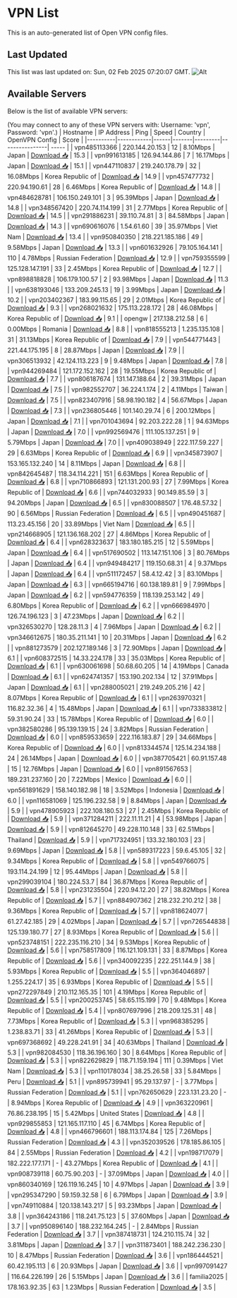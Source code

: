 # VPN List

This is an auto-generated list of Open VPN config files.

## Last Updated

This list was last updated on: Sun, 02 Feb 2025 07:20:07 GMT.
![Alt](https://repobeats.axiom.co/api/embed/186b98318ef1479477931607c1ad7d823f12451f.svg "Repobeats analytics image")

## Available Servers

Below is the list of available VPN servers:

(You may connect to any of these VPN servers with: Username: 'vpn', Password: 'vpn'.)
| Hostname | IP Address | Ping | Speed | Country | OpenVPN Config | Score |
|----------|------------|------|-------|---------|----------------| ----- |
| vpn485113366 | 220.144.20.153 | 12 | 8.10Mbps | Japan | [Download 📥](./configs/server_0_JP.ovpn) | 15.3 |
| vpn991613185 | 126.94.144.86 | 7 | 16.17Mbps | Japan | [Download 📥](./configs/server_1_JP.ovpn) | 15.1 |
| vpn447110837 | 219.240.178.79 | 32 | 16.08Mbps | Korea Republic of | [Download 📥](./configs/server_2_KR.ovpn) | 14.9 |
| vpn457477732 | 220.94.190.61 | 28 | 6.46Mbps | Korea Republic of | [Download 📥](./configs/server_3_KR.ovpn) | 14.8 |
| vpn484628781 | 106.150.249.101 | 3 | 95.39Mbps | Japan | [Download 📥](./configs/server_4_JP.ovpn) | 14.8 |
| vpn348567420 | 220.74.114.199 | 31 | 2.77Mbps | Korea Republic of | [Download 📥](./configs/server_5_KR.ovpn) | 14.5 |
| vpn291886231 | 39.110.74.81 | 3 | 84.58Mbps | Japan | [Download 📥](./configs/server_6_JP.ovpn) | 14.3 |
| vpn690616076 | 1.54.61.60 | 39 | 35.97Mbps | Viet Nam | [Download 📥](./configs/server_7_VN.ovpn) | 13.4 |
| vpn950840350 | 218.221.185.186 | 49 | 9.58Mbps | Japan | [Download 📥](./configs/server_8_JP.ovpn) | 13.3 |
| vpn601632926 | 79.105.164.141 | 110 | 4.78Mbps | Russian Federation | [Download 📥](./configs/server_9_RU.ovpn) | 12.9 |
| vpn759355599 | 125.128.147.191 | 33 | 2.45Mbps | Korea Republic of | [Download 📥](./configs/server_10_KR.ovpn) | 12.7 |
| vpn898818828 | 106.179.100.57 | 2 | 93.98Mbps | Japan | [Download 📥](./configs/server_11_JP.ovpn) | 11.3 |
| vpn638193046 | 133.209.245.13 | 19 | 3.99Mbps | Japan | [Download 📥](./configs/server_12_JP.ovpn) | 10.2 |
| vpn203402367 | 183.99.115.65 | 29 | 2.01Mbps | Korea Republic of | [Download 📥](./configs/server_13_KR.ovpn) | 9.3 |
| vpn268021632 | 175.113.228.172 | 28 | 46.08Mbps | Korea Republic of | [Download 📥](./configs/server_14_KR.ovpn) | 9.1 |
| opengw | 217.138.212.58 | 6 | 0.00Mbps | Romania | [Download 📥](./configs/server_15_RO.ovpn) | 8.8 |
| vpn818555213 | 1.235.135.108 | 31 | 31.13Mbps | Korea Republic of | [Download 📥](./configs/server_16_KR.ovpn) | 7.9 |
| vpn544771443 | 221.44.175.195 | 8 | 28.87Mbps | Japan | [Download 📥](./configs/server_17_JP.ovpn) | 7.9 |
| vpn306513932 | 42.124.113.223 | 9 | 9.48Mbps | Japan | [Download 📥](./configs/server_18_JP.ovpn) | 7.8 |
| vpn944269484 | 121.172.152.162 | 28 | 19.55Mbps | Korea Republic of | [Download 📥](./configs/server_19_KR.ovpn) | 7.7 |
| vpn806187674 | 131.147.188.64 | 2 | 39.31Mbps | Japan | [Download 📥](./configs/server_20_JP.ovpn) | 7.5 |
| vpn982552707 | 36.224.1.174 | 2 | 4.11Mbps | Taiwan | [Download 📥](./configs/server_21_TW.ovpn) | 7.5 |
| vpn823407916 | 58.98.190.182 | 4 | 56.67Mbps | Japan | [Download 📥](./configs/server_22_JP.ovpn) | 7.3 |
| vpn236805446 | 101.140.29.74 | 6 | 200.12Mbps | Japan | [Download 📥](./configs/server_23_JP.ovpn) | 7.1 |
| vpn701043694 | 92.203.222.28 | 1 | 94.63Mbps | Japan | [Download 📥](./configs/server_24_JP.ovpn) | 7.0 |
| vpn992569476 | 111.105.137.251 | 9 | 5.79Mbps | Japan | [Download 📥](./configs/server_25_JP.ovpn) | 7.0 |
| vpn409038949 | 222.117.59.227 | 29 | 6.63Mbps | Korea Republic of | [Download 📥](./configs/server_26_KR.ovpn) | 6.9 |
| vpn345873907 | 153.165.132.240 | 14 | 8.11Mbps | Japan | [Download 📥](./configs/server_27_JP.ovpn) | 6.8 |
| vpn842645487 | 118.34.114.221 | 151 | 6.63Mbps | Korea Republic of | [Download 📥](./configs/server_28_KR.ovpn) | 6.8 |
| vpn710866893 | 121.131.200.93 | 27 | 7.99Mbps | Korea Republic of | [Download 📥](./configs/server_29_KR.ovpn) | 6.6 |
| vpn744032933 | 90.149.85.59 | 3 | 94.20Mbps | Japan | [Download 📥](./configs/server_30_JP.ovpn) | 6.5 |
| vpn830088507 | 176.48.57.32 | 90 | 6.56Mbps | Russian Federation | [Download 📥](./configs/server_31_RU.ovpn) | 6.5 |
| vpn490451687 | 113.23.45.156 | 20 | 33.89Mbps | Viet Nam | [Download 📥](./configs/server_32_VN.ovpn) | 6.5 |
| vpn214668905 | 121.136.168.202 | 27 | 4.86Mbps | Korea Republic of | [Download 📥](./configs/server_33_KR.ovpn) | 6.4 |
| vpn628323637 | 183.180.185.215 | 12 | 5.59Mbps | Japan | [Download 📥](./configs/server_34_JP.ovpn) | 6.4 |
| vpn517690502 | 113.147.151.106 | 3 | 80.76Mbps | Japan | [Download 📥](./configs/server_35_JP.ovpn) | 6.4 |
| vpn949484217 | 119.150.68.31 | 4 | 9.37Mbps | Japan | [Download 📥](./configs/server_36_JP.ovpn) | 6.4 |
| vpn511172457 | 58.4.12.42 | 3 | 83.10Mbps | Japan | [Download 📥](./configs/server_37_JP.ovpn) | 6.3 |
| vpn665194716 | 60.138.189.81 | 9 | 7.99Mbps | Japan | [Download 📥](./configs/server_38_JP.ovpn) | 6.2 |
| vpn594776359 | 118.139.253.142 | 49 | 6.80Mbps | Korea Republic of | [Download 📥](./configs/server_39_KR.ovpn) | 6.2 |
| vpn666984970 | 126.74.196.123 | 3 | 47.23Mbps | Japan | [Download 📥](./configs/server_40_JP.ovpn) | 6.2 |
| vpn326530270 | 128.28.11.3 | 4 | 7.96Mbps | Japan | [Download 📥](./configs/server_41_JP.ovpn) | 6.2 |
| vpn346612675 | 180.35.211.141 | 10 | 20.31Mbps | Japan | [Download 📥](./configs/server_42_JP.ovpn) | 6.2 |
| vpn881273579 | 202.127.189.146 | 3 | 72.90Mbps | Japan | [Download 📥](./configs/server_43_JP.ovpn) | 6.1 |
| vpn608372515 | 14.33.224.178 | 33 | 35.03Mbps | Korea Republic of | [Download 📥](./configs/server_44_KR.ovpn) | 6.1 |
| vpn630061698 | 50.68.60.205 | 14 | 4.19Mbps | Canada | [Download 📥](./configs/server_45_CA.ovpn) | 6.1 |
| vpn624741357 | 153.190.202.134 | 12 | 37.91Mbps | Japan | [Download 📥](./configs/server_46_JP.ovpn) | 6.1 |
| vpn288005021 | 219.249.205.216 | 42 | 8.07Mbps | Korea Republic of | [Download 📥](./configs/server_47_KR.ovpn) | 6.1 |
| vpn263970321 | 116.82.32.36 | 4 | 15.48Mbps | Japan | [Download 📥](./configs/server_48_JP.ovpn) | 6.1 |
| vpn733833812 | 59.31.90.24 | 33 | 15.78Mbps | Korea Republic of | [Download 📥](./configs/server_49_KR.ovpn) | 6.0 |
| vpn382580286 | 95.139.139.15 | 24 | 3.82Mbps | Russian Federation | [Download 📥](./configs/server_50_RU.ovpn) | 6.0 |
| vpn859533659 | 222.116.183.87 | 29 | 34.66Mbps | Korea Republic of | [Download 📥](./configs/server_51_KR.ovpn) | 6.0 |
| vpn813344574 | 125.14.234.188 | 24 | 26.14Mbps | Japan | [Download 📥](./configs/server_52_JP.ovpn) | 6.0 |
| vpn387705421 | 60.91.157.48 | 15 | 12.76Mbps | Japan | [Download 📥](./configs/server_53_JP.ovpn) | 6.0 |
| vpn891567653 | 189.231.237.160 | 20 | 7.22Mbps | Mexico | [Download 📥](./configs/server_54_MX.ovpn) | 6.0 |
| vpn561891629 | 158.140.182.98 | 18 | 3.52Mbps | Indonesia | [Download 📥](./configs/server_55_ID.ovpn) | 6.0 |
| vpn116581069 | 125.196.232.58 | 9 | 8.84Mbps | Japan | [Download 📥](./configs/server_56_JP.ovpn) | 5.9 |
| vpn478905923 | 222.108.180.53 | 27 | 2.45Mbps | Korea Republic of | [Download 📥](./configs/server_57_KR.ovpn) | 5.9 |
| vpn371284211 | 222.11.11.21 | 4 | 53.98Mbps | Japan | [Download 📥](./configs/server_58_JP.ovpn) | 5.9 |
| vpn812645270 | 49.228.110.148 | 33 | 62.51Mbps | Thailand | [Download 📥](./configs/server_59_TH.ovpn) | 5.9 |
| vpn717324951 | 133.32.180.103 | 23 | 9.69Mbps | Japan | [Download 📥](./configs/server_60_JP.ovpn) | 5.8 |
| vpn589317223 | 59.6.45.105 | 32 | 9.34Mbps | Korea Republic of | [Download 📥](./configs/server_61_KR.ovpn) | 5.8 |
| vpn549766075 | 193.114.24.199 | 12 | 95.44Mbps | Japan | [Download 📥](./configs/server_62_JP.ovpn) | 5.8 |
| vpn299039104 | 180.224.53.7 | 84 | 36.87Mbps | Korea Republic of | [Download 📥](./configs/server_63_KR.ovpn) | 5.8 |
| vpn231235504 | 220.94.12.20 | 27 | 38.82Mbps | Korea Republic of | [Download 📥](./configs/server_64_KR.ovpn) | 5.7 |
| vpn884907362 | 218.232.210.212 | 38 | 9.36Mbps | Korea Republic of | [Download 📥](./configs/server_65_KR.ovpn) | 5.7 |
| vpn818624077 | 61.27.42.185 | 29 | 4.02Mbps | Japan | [Download 📥](./configs/server_66_JP.ovpn) | 5.7 |
| vpn726544838 | 125.139.180.77 | 27 | 8.93Mbps | Korea Republic of | [Download 📥](./configs/server_67_KR.ovpn) | 5.6 |
| vpn523748151 | 222.235.116.210 | 34 | 9.53Mbps | Korea Republic of | [Download 📥](./configs/server_68_KR.ovpn) | 5.6 |
| vpn758517809 | 116.121.109.131 | 33 | 8.87Mbps | Korea Republic of | [Download 📥](./configs/server_69_KR.ovpn) | 5.6 |
| vpn340092235 | 222.251.144.9 | 38 | 5.93Mbps | Korea Republic of | [Download 📥](./configs/server_70_KR.ovpn) | 5.5 |
| vpn364046897 | 1.255.224.17 | 35 | 6.93Mbps | Korea Republic of | [Download 📥](./configs/server_71_KR.ovpn) | 5.5 |
| vpn272297849 | 210.112.165.35 | 101 | 4.19Mbps | Korea Republic of | [Download 📥](./configs/server_72_KR.ovpn) | 5.5 |
| vpn200253745 | 58.65.115.199 | 70 | 9.48Mbps | Korea Republic of | [Download 📥](./configs/server_73_KR.ovpn) | 5.4 |
| vpn807697996 | 218.209.125.31 | 48 | 7.73Mbps | Korea Republic of | [Download 📥](./configs/server_74_KR.ovpn) | 5.3 |
| vpn968385295 | 1.238.83.71 | 33 | 41.26Mbps | Korea Republic of | [Download 📥](./configs/server_75_KR.ovpn) | 5.3 |
| vpn697368692 | 49.228.241.91 | 34 | 40.63Mbps | Thailand | [Download 📥](./configs/server_76_TH.ovpn) | 5.3 |
| vpn982084530 | 118.36.196.160 | 30 | 8.64Mbps | Korea Republic of | [Download 📥](./configs/server_77_KR.ovpn) | 5.3 |
| vpn822629829 | 118.71.159.194 | 111 | 0.39Mbps | Viet Nam | [Download 📥](./configs/server_78_VN.ovpn) | 5.3 |
| vpn110178034 | 38.25.26.58 | 33 | 5.84Mbps | Peru | [Download 📥](./configs/server_79_PE.ovpn) | 5.1 |
| vpn895739941 | 95.29.137.97 | - | 3.77Mbps | Russian Federation | [Download 📥](./configs/server_80_RU.ovpn) | 5.1 |
| vpn762650629 | 223.131.23.20 | - | 8.94Mbps | Korea Republic of | [Download 📥](./configs/server_81_KR.ovpn) | 4.9 |
| vpn363220961 | 76.86.238.195 | 15 | 5.42Mbps | United States | [Download 📥](./configs/server_82_US.ovpn) | 4.8 |
| vpn929855853 | 121.165.117.110 | 45 | 6.74Mbps | Korea Republic of | [Download 📥](./configs/server_83_KR.ovpn) | 4.8 |
| vpn466796601 | 188.113.174.84 | 125 | 7.26Mbps | Russian Federation | [Download 📥](./configs/server_84_RU.ovpn) | 4.3 |
| vpn352039526 | 178.185.86.105 | 84 | 2.55Mbps | Russian Federation | [Download 📥](./configs/server_85_RU.ovpn) | 4.2 |
| vpn198717079 | 182.222.177.171 | - | 43.27Mbps | Korea Republic of | [Download 📥](./configs/server_86_KR.ovpn) | 4.1 |
| vpn908739118 | 60.75.90.203 | - | 37.09Mbps | Japan | [Download 📥](./configs/server_87_JP.ovpn) | 4.0 |
| vpn860340169 | 126.119.16.245 | 10 | 4.97Mbps | Japan | [Download 📥](./configs/server_88_JP.ovpn) | 3.9 |
| vpn295347290 | 59.159.32.58 | 6 | 6.79Mbps | Japan | [Download 📥](./configs/server_89_JP.ovpn) | 3.9 |
| vpn749110884 | 120.138.143.217 | 5 | 93.23Mbps | Japan | [Download 📥](./configs/server_90_JP.ovpn) | 3.8 |
| vpn364243186 | 118.241.75.123 | 5 | 37.60Mbps | Japan | [Download 📥](./configs/server_91_JP.ovpn) | 3.7 |
| vpn950896140 | 188.232.164.245 | - | 2.84Mbps | Russian Federation | [Download 📥](./configs/server_92_RU.ovpn) | 3.7 |
| vpn387418731 | 124.210.115.74 | 32 | 3.81Mbps | Japan | [Download 📥](./configs/server_93_JP.ovpn) | 3.7 |
| vpn311873401 | 188.242.236.230 | 10 | 8.47Mbps | Russian Federation | [Download 📥](./configs/server_94_RU.ovpn) | 3.6 |
| vpn186444521 | 60.42.195.113 | 6 | 20.93Mbps | Japan | [Download 📥](./configs/server_95_JP.ovpn) | 3.6 |
| vpn997091427 | 116.64.226.199 | 26 | 5.15Mbps | Japan | [Download 📥](./configs/server_96_JP.ovpn) | 3.6 |
| familia2025 | 178.163.92.35 | 63 | 1.23Mbps | Russian Federation | [Download 📥](./configs/server_97_RU.ovpn) | 3.5 |
